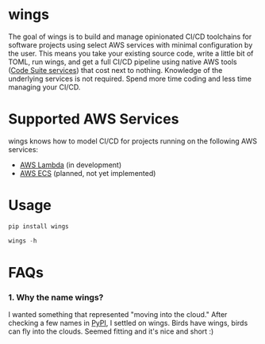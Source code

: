 # wings
The goal of wings is to build and manage opinionated CI/CD toolchains for software projects using select AWS services with minimal configuration by the user. This means you take your existing source code, write a little bit of TOML, run wings, and get a full CI/CD pipeline using native AWS tools ([Code Suite services](https://aws.amazon.com/products/developer-tools/)) that cost next to nothing. Knowledge of the underlying services is not required. Spend more time coding and less time managing your CI/CD.

# Supported AWS Services
wings knows how to model CI/CD for projects running on the following AWS services:
* [AWS Lambda](https://aws.amazon.com/lambda/) (in development)
* [AWS ECS](https://aws.amazon.com/ecs/) (planned, not yet implemented)

# Usage
```python
pip install wings

wings -h
```

# FAQs
### 1. Why the name wings?
I wanted something that represented "moving into the cloud." After checking a few names in [PyPI](https://pypi.org/), I settled on wings. Birds have wings, birds can fly into the clouds. Seemed fitting and it's nice and short :)
